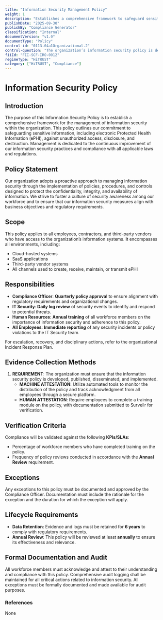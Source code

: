 ```yaml
---
title: "Information Security Management Policy"
weight: 1
description: "Establishes a comprehensive framework to safeguard sensitive information and ensure compliance with regulatory requirements through proactive security measures and employee training."
publishDate: "2025-09-30"
publishBy: "Compliance Generator"
classification: "Internal"
documentVersion: "v1.0"
documentType: "Policy"
control-id: "0113.04a1Organizational.2"
control-question: "The organization’s information security policy is developed, published, disseminated, and implemented. The information security policy documents: state the purpose and scope of the policy; communicate management’s commitment; describe management and workforce members’ roles and responsibilities; and establish the organization’s approach to managing information security."
fiiId: "FII-SCF-IRO-0012"
regimeType: "HiTRUST"
category: ["HiTRUST", "Compliance"]
---
```


# Information Security Policy

## Introduction
The purpose of this Information Security Policy is to establish a comprehensive framework for the management of information security within the organization. This policy outlines our commitment to safeguarding sensitive information, including electronic Protected Health Information (ePHI), against unauthorized access, disclosure, and destruction. Management is dedicated to the continuous improvement of our information security practices and compliance with all applicable laws and regulations.

## Policy Statement
Our organization adopts a proactive approach to managing information security through the implementation of policies, procedures, and controls designed to protect the confidentiality, integrity, and availability of information. We strive to foster a culture of security awareness among our workforce and to ensure that our information security measures align with business objectives and regulatory requirements.

## Scope
This policy applies to all employees, contractors, and third-party vendors who have access to the organization’s information systems. It encompasses all environments, including:
- Cloud-hosted systems
- SaaS applications
- Third-party vendor systems
- All channels used to create, receive, maintain, or transmit ePHI

## Responsibilities
- **Compliance Officer**: **Quarterly policy approval** to ensure alignment with regulatory requirements and organizational changes.
- **IT Security**: **Daily log review** of security events to identify and respond to potential threats.
- **Human Resources**: **Annual training** of all workforce members on the importance of information security and adherence to this policy.
- **All Employees**: **Immediate reporting** of any security incidents or policy violations to the IT Security team.

For escalation, recovery, and disciplinary actions, refer to the organizational Incident Response Plan.

## Evidence Collection Methods
1. **REQUIREMENT**: The organization must ensure that the information security policy is developed, published, disseminated, and implemented.
   - **MACHINE ATTESTATION**: Utilize automated tools to monitor the distribution of the policy and track acknowledgment from all employees through a secure platform.
   - **HUMAN ATTESTATION**: Require employees to complete a training module on the policy, with documentation submitted to Surveilr for verification.

## Verification Criteria
Compliance will be validated against the following **KPIs/SLAs**:
- Percentage of workforce members who have completed training on the policy.
- Frequency of policy reviews conducted in accordance with the **Annual Review** requirement.

## Exceptions
Any exceptions to this policy must be documented and approved by the Compliance Officer. Documentation must include the rationale for the exception and the duration for which the exception will apply. 

## Lifecycle Requirements
- **Data Retention**: Evidence and logs must be retained for **6 years** to comply with regulatory requirements.
- **Annual Review**: This policy will be reviewed at least **annually** to ensure its effectiveness and relevance.

## Formal Documentation and Audit
All workforce members must acknowledge and attest to their understanding and compliance with this policy. Comprehensive audit logging shall be maintained for all critical actions related to information security. All exceptions must be formally documented and made available for audit purposes.

### References
None